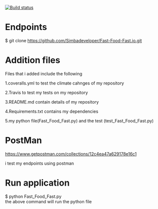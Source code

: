 
[![Build status](https://travis-ci.org/Simbadeveloper/Fast-Food-Fast.io.svg?branch=feature-endpoints)](https://travis-ci.org/Simbadeveloper)

# Endpoints

$ git clone https://github.com/Simbadeveloper/Fast-Food-Fast.io.git

# Addition files


Files that i added include the following<br>


1.coveralls.yml to test the climate cahnges of my repository<br>

2.Travis to test my tests on my repository<br>

3.README.md contain details of my repository<br>

4.Requirements.txt contains my dependencies<br>

5.my python file(Fast_Food_Fast.py) and the test (test_Fast_Food_Fast.py)<br>



# PostMan



https://www.getpostman.com/collections/12c4ea47a629178e16c1 <br>

i test my endpoints using postman<br>



# Run application
 

$ python Fast_Food_Fast.py <br>
the above command will run the python file<br>
